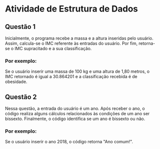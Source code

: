 # Atividade de Estrutura de Dados

## Questão 1

Inicialmente, o programa recebe a massa e a altura inseridas pelo usuário. Assim, calcula-se o IMC referente às entradas do usuário. Por fim, retorna-se o IMC supracitado e a sua classificação.

### Por exemplo:

Se o usuário inserir uma massa de 100 kg e uma altura de 1,80 metros, o IMC retornado é igual a 30.864201 e a classificação recebida é de obesidade.

## Questão 2

Nessa questão, a entrada do usuário é um ano. Após receber o ano, o código realiza alguns cálculos relacionados às condições de um ano ser bissexto. Finalmente, o código identifica se um ano é bissexto ou não.

### Por exemplo:

Se o usuário inserir o ano 2018, o código retorna "Ano comum!".
